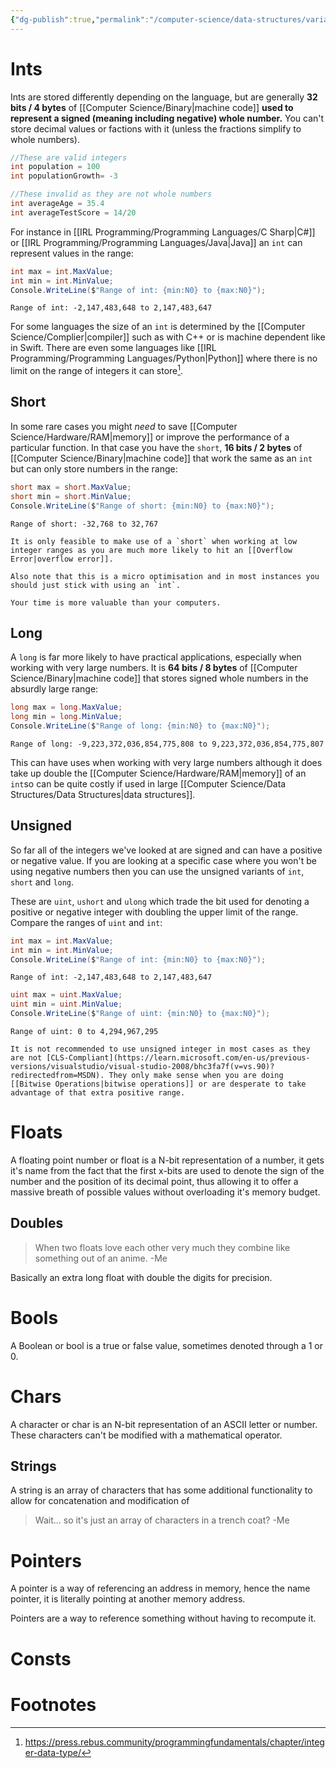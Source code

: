 ```yaml
---
{"dg-publish":true,"permalink":"/computer-science/data-structures/variables/","tags":["nooblet","beginner"]}
---
```


# Ints

Ints are stored differently depending on the language, but are generally **32 bits / 4 bytes** of [[Computer Science/Binary\|machine code]] **used to represent a signed (meaning including negative) whole number.** You can't store decimal values or factions with it (unless the fractions simplify to whole numbers).

```csharp
//These are valid integers
int population = 100
int populationGrowth= -3

//These invalid as they are not whole numbers
int averageAge = 35.4
int averageTestScore = 14/20
```

For instance in [[IRL Programming/Programming Languages/C Sharp\|C#]] or [[IRL Programming/Programming Languages/Java\|Java]] an `int` can represent values in the range:
```csharp
int max = int.MaxValue;
int min = int.MinValue;
Console.WriteLine($"Range of int: {min:N0} to {max:N0}");
```
```output
Range of int: -2,147,483,648 to 2,147,483,647
```

For some languages the size of an `int` is determined by the [[Computer Science/Complier\|compiler]] such as with C++ or is machine dependent like in Swift. There are even some languages like [[IRL Programming/Programming Languages/Python\|Python]] where there is no limit on the range of integers it can store[^1].

## Short

In some rare cases you might *need* to save [[Computer Science/Hardware/RAM\|memory]] or improve the performance of a particular function. In that case you have the `short`, **16 bits / 2 bytes** of [[Computer Science/Binary\|machine code]] that work the same as an `int` but can only store numbers in the range:
```csharp
short max = short.MaxValue;
short min = short.MinValue;
Console.WriteLine($"Range of short: {min:N0} to {max:N0}");
```
```output
Range of short: -32,768 to 32,767
```

```ad-warning
It is only feasible to make use of a `short` when working at low integer ranges as you are much more likely to hit an [[Overflow Error|overflow error]].

Also note that this is a micro optimisation and in most instances you should just stick with using an `int`. 

Your time is more valuable than your computers.
```

## Long

A `long` is far more likely to have practical applications, especially when working with very large numbers. It is **64 bits / 8 bytes** of [[Computer Science/Binary\|machine code]] that stores signed whole numbers in the absurdly large range:
```csharp
long max = long.MaxValue;
long min = long.MinValue;
Console.WriteLine($"Range of long: {min:N0} to {max:N0}");
```
```output
Range of long: -9,223,372,036,854,775,808 to 9,223,372,036,854,775,807
```

This can have uses when working with very large numbers although it does take up double the [[Computer Science/Hardware/RAM\|memory]] of an `int`so can be quite costly if used in large [[Computer Science/Data Structures/Data Structures\|data structures]].

## Unsigned

So far all of the integers we've looked at are signed and can have a positive or negative value. If you are looking at a specific case where you won't be using negative numbers then you can use the unsigned variants of `int`, `short` and `long`.

These are `uint`, `ushort` and `ulong` which trade the bit used for denoting a positive or negative integer with doubling the upper limit of the range. Compare the ranges of `uint` and `int`:
```csharp
int max = int.MaxValue;
int min = int.MinValue;
Console.WriteLine($"Range of int: {min:N0} to {max:N0}");
```
```output
Range of int: -2,147,483,648 to 2,147,483,647
```

```csharp
uint max = uint.MaxValue;
uint min = uint.MinValue;
Console.WriteLine($"Range of uint: {min:N0} to {max:N0}");
```
```output
Range of uint: 0 to 4,294,967,295
```

```ad-warning
It is not recommended to use unsigned integer in most cases as they are not [CLS-Compliant](https://learn.microsoft.com/en-us/previous-versions/visualstudio/visual-studio-2008/bhc3fa7f(v=vs.90)?redirectedfrom=MSDN). They only make sense when you are doing [[Bitwise Operations|bitwise operations]] or are desperate to take advantage of that extra positive range.
```

# Floats

A floating point number or float is a N-bit representation of a number, it gets it's name from the fact that the first x-bits are used to denote the sign of the number and the position of its decimal point, thus allowing it to offer a massive breath of possible values without overloading it's memory budget.
## Doubles

>When two floats love each other very much they combine like something out of an anime.
>-Me

Basically an extra long float with double the digits for precision.

# Bools

A Boolean or bool is a true or false value, sometimes denoted through a 1 or 0.

# Chars

A character or char is an N-bit representation of an ASCII letter or number. These characters can't be modified with a mathematical operator.
## Strings

A string is an array of characters that has some additional functionality to allow for concatenation and modification of 

>Wait... so it's just an array of characters in a trench coat?
>-Me

# Pointers

A pointer is a way of referencing an address in memory, hence the name pointer, it is literally pointing at another memory address.

Pointers are a way to reference something without having to recompute it.

# Consts



# Footnotes

[^1]: https://press.rebus.community/programmingfundamentals/chapter/integer-data-type/